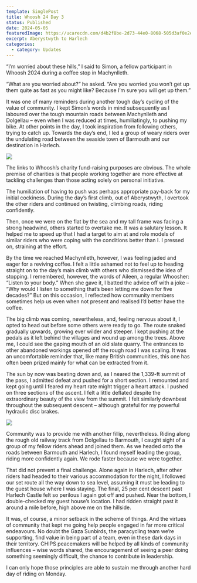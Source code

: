 ```yaml
---
template: SinglePost
title: Whoosh 24 Day 3
status: Published
date: 2024-05-05
featuredImage: https://ucarecdn.com/d4b2f8be-2d73-44e0-8068-505d3af0e2e4/-/crop/1585x608/15,131/-/preview/
excerpt: Aberystwyth to Harlech
categories:
  - category: Updates
---
```

“I’m worried about these hills,” I said to Simon, a fellow participant in Whoosh 2024 during a coffee stop in Machynlleth.

“What are you worried about?” he asked. “Are you worried you won’t get up them quite as fast as you might like? Because I’m sure you will get up them.”

It was one of many reminders during another tough day’s cycling of the value of community. I kept Simon’s words in mind subsequently as I laboured over the tough mountain roads between Machynlleth and Dolgellau – even when I was reduced at times, humiliatingly, to pushing my bike. At other points in the day, I took inspiration from following others, trying to catch up. Towards the day’s end, I led a group of weary riders over the undulating road between the seaside town of Barmouth and our destination in Harlech.

![](https://ucarecdn.com/79f47156-a30e-4b7d-989e-e5ab1f0a1422/-/crop/1129x731/183,0/-/preview/)

The links to Whoosh’s charity fund-raising purposes are obvious. The whole premise of charities is that people working together are more effective at tackling challenges than those acting solely on personal initiative.

The humiliation of having to push was perhaps appropriate pay-back for my initial cockiness. During the day’s first climb, out of Aberystwyth, I overtook the other riders and continued on twisting, climbing roads, riding confidently.

Then, once we were on the flat by the sea and my tall frame was facing a strong headwind, others started to overtake me. It was a salutary lesson. It helped me to speed up that I had a target to aim at and role models of similar riders who were coping with the conditions better than I. I pressed on, straining at the effort.

By the time we reached Machynlleth, however, I was feeling jaded and eager for a reviving coffee. I felt a little ashamed not to feel up to heading straight on to the day’s main climb with others who dismissed the idea of stopping. I remembered, however, the words of Aileen, a regular Whoosher: “Listen to your body.” When she gave it, I batted the advice off with a joke – “Why would I listen to something that’s been letting me down for five decades?” But on this occasion, I reflected how community members sometimes help us even when not present and realised I’d better have the coffee.

The big climb was coming, nevertheless, and, feeling nervous about it, I opted to head out before some others were ready to go. The route snaked gradually upwards, growing ever wilder and steeper. I kept pushing at the pedals as it left behind the villages and wound up among the trees. Above me, I could see the gaping mouth of an old slate quarry. The entrances to other abandoned workings opened off the rough road I was scaling. It was an uncomfortable reminder that, like many British communities, this one has often been prized mainly for what can be extracted from it.

The sun by now was beating down and, as I neared the 1,339-ft summit of the pass, I admitted defeat and pushed for a short section. I remounted and kept going until I feared my heart rate might trigger a heart attack. I pushed on three sections of the ascent. I felt a little deflated despite the extraordinary beauty of the view from the summit. I felt similarly downbeat throughout the subsequent descent – although grateful for my powerful hydraulic disc brakes.

![](https://ucarecdn.com/b5c632cc-322d-4092-a7c8-00f251a1527d/-/crop/2309x1289/0,0/-/preview/)

Community was to provide me with another fillip, nevertheless. Riding along the rough old railway track from Dolgellau to Barmouth, I caught sight of a group of my fellow riders ahead and joined them. As we headed onto the roads between Barmouth and Harlech, I found myself leading the group, riding more confidently again. We rode faster because we were together.

That did not prevent a final challenge. Alone again in Harlech, after other riders had headed to their various accommodation for the night, I followed our set route all the way down to sea level, assuming it must be leading to the guest house where I was staying. The final, 25 per cent descent past Harlech Castle felt so perilous I again got off and pushed. Near the bottom, I double-checked my guest house’s location. I had ridden straight past it around a mile before, high above me on the hillside.

It was, of course, a minor setback in the scheme of things. And the virtues of community that kept me going help people engaged in far more critical endeavours. No doubt the Gaza Sunbirds, the paracycling team we’re supporting, find value in being part of a team, even in these dark days in their territory. CHIPS peacemakers will be helped by all kinds of community influences – wise words shared, the encouragement of seeing a peer doing something seemingly difficult, the chance to contribute in leadership.

I can only hope those principles are able to sustain me through another hard day of riding on Monday.
